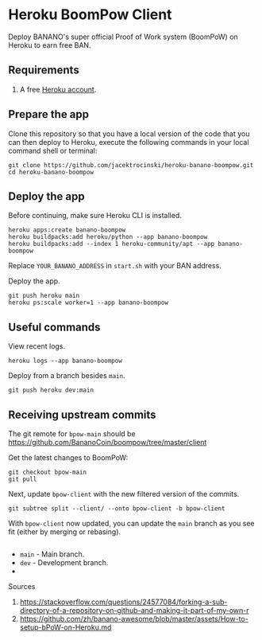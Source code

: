 # Heroku BoomPow Client

Deploy BANANO's super official Proof of Work system (BoomPoW) on Heroku to earn free BAN.

## Requirements

1. A free [Heroku account](https://signup.heroku.com/signup/dc).

## Prepare the app

Clone this repository so that you have a local version of the code that you can then deploy to Heroku, execute the following commands in your local command shell or terminal:

```shell
git clone https://github.com/jacektrocinski/heroku-banano-boompow.git
cd heroku-banano-boompow
```

## Deploy the app

Before continuing, make sure Heroku CLI is installed.

```shell
heroku apps:create banano-boompow
heroku buildpacks:add heroku/python --app banano-boompow
heroku buildpacks:add --index 1 heroku-community/apt --app banano-boompow
```

Replace `YOUR_BANANO_ADDRESS` in `start.sh` with your BAN address.

Deploy the app.

```shell
git push heroku main
heroku ps:scale worker=1 --app banano-boompow
```

## Useful commands

View recent logs.

```shell
heroku logs --app banano-boompow
```

Deploy from a branch besides `main`.

```shell
git push heroku dev:main
```

## Receiving upstream commits

The git remote for `bpow-main` should be https://github.com/BananoCoin/boompow/tree/master/client

Get the latest changes to BoomPoW:

```
git checkout bpow-main
git pull
```

Next, update `bpow-client` with the new filtered version of the commits.

```shell
git subtree split --client/ --onto bpow-client -b bpow-client
```

With `bpow-client` now updated, you can update the `main` branch as you see fit (either by merging or rebasing).

```shell

```

- `main` - Main branch.
- `dev` - Development branch.
-

Sources

1. https://stackoverflow.com/questions/24577084/forking-a-sub-directory-of-a-repository-on-github-and-making-it-part-of-my-own-r
1. https://github.com/zh/banano-awesome/blob/master/assets/How-to-setup-bPoW-on-Heroku.md
